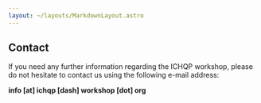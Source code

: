 ```yaml
---
layout: ~/layouts/MarkdownLayout.astro
---
```


## Contact

If you need any further information regarding the ICHQP workshop, please do not hesitate to contact us using the following e-mail address:

**info [at] ichqp [dash] workshop [dot] org**